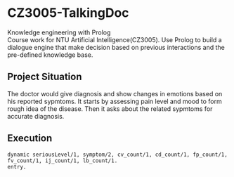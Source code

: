 # CZ3005-TalkingDoc
Knowledge engineering with Prolog  
Course work for NTU Artificial Intelligence(CZ3005). Use Prolog to build a dialogue engine that make decision based on previous interactions and the pre-defined knowledge base.  
## Project Situation
The doctor would give diagnosis and show changes in emotions based on his reported sypmtoms. It starts by assessing pain level and mood to form rough idea of the disease. Then it asks about the related sypmtoms for accurate diagnosis.
## Execution
```
dynamic seriousLevel/1, symptom/2, cv_count/1, cd_count/1, fp_count/1, fv_count/1, ij_count/1, lb_count/1.
entry.
```
